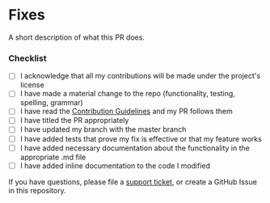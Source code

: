 <!--
We appreciate the effort for this pull request but before that please make sure you read the contribution guidelines, then fill out the blanks below.

Please format the PR title appropriately based on the type of change: 
  <type>[!]: <description>  
Where <type> is one of: docs, chore, feat, fix, test. 
Add a '!' after the type for breaking changes (e.g. feat!: new breaking feature).  

**All third-party contributors acknowledge that any contributions they provide will be made under the same open-source license that the open-source project is provided under.**
 
Please enter each Issue number you are resolving in your PR after one of the following words [Fixes, Closes, Resolves]. This will auto-link these issues and close them when this PR is merged!
e.g.
Fixes #1
Closes #2
-->

# Fixes #

A short description of what this PR does.

### Checklist
- [ ] I acknowledge that all my contributions will be made under the project's license
- [ ] I have made a material change to the repo (functionality, testing, spelling, grammar)
- [ ] I have read the [Contribution Guidelines](CONTRIBUTING.md) and my PR follows them
- [ ] I have titled the PR appropriately
- [ ] I have updated my branch with the master branch
- [ ] I have added tests that prove my fix is effective or that my feature works
- [ ] I have added necessary documentation about the functionality in the appropriate .md file
- [ ] I have added inline documentation to the code I modified

If you have questions, please file a [support ticket](https://twilio.com/help/contact), or create a GitHub Issue in this repository.
